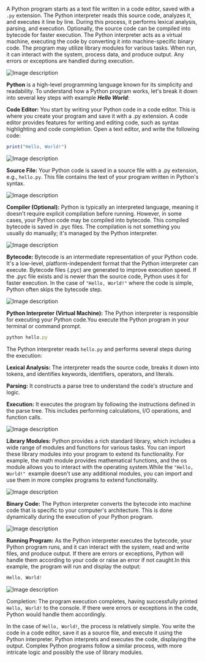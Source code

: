 A Python program starts as a text file written in a code editor, saved with a `.py` extension. The Python interpreter reads this source code, analyzes it, and executes it line by line. During this process, it performs lexical analysis, parsing, and execution. Optionally, the source code can be compiled into bytecode for faster execution. The Python interpreter acts as a virtual machine, executing the code by converting it into machine-specific binary code. The program may utilize library modules for various tasks. When run, it can interact with the system, process data, and produce output. Any errors or exceptions are handled during execution.


![Image description](https://dev-to-uploads.s3.amazonaws.com/uploads/articles/makvpirbtxt78uzqksef.gif)

**Python** is a high-level programming language known for its simplicity and readability. To understand how a Python program works, let's break it down into several key steps with example **_Hello World_**:


**Code Editor:**
You start by writing your Python code in a code editor. This is where you create your program and save it with a .py extension. A code editor provides features for writing and editing code, such as syntax highlighting and code completion.
 Open a text editor, and write the following code:

```javascript
print("Hello, World!")
```

![Image description](https://dev-to-uploads.s3.amazonaws.com/uploads/articles/9hffbfz9apyn3wvqmq62.jpeg)

**Source File:**
Your Python code is saved in a source file with a .py extension, e.g., `hello.py`. This file contains the text of your program written in Python's syntax.


![Image description](https://dev-to-uploads.s3.amazonaws.com/uploads/articles/pzk5w8tqincmbvq1ub3f.jpeg)

**Compiler (Optional):**
Python is typically an interpreted language, meaning it doesn't require explicit compilation before running. However, in some cases, your Python code may be compiled into bytecode. This compiled bytecode is saved in .pyc files. The compilation is not something you usually do manually; it's managed by the Python interpreter.

![Image description](https://dev-to-uploads.s3.amazonaws.com/uploads/articles/bg2q1v06mxmbnptmah3y.jpeg)

**Bytecode:**
Bytecode is an intermediate representation of your Python code. It's a low-level, platform-independent format that the Python interpreter can execute. Bytecode files (.pyc) are generated to improve execution speed. If the .pyc file exists and is newer than the source code, Python uses it for faster execution. In the case of `"Hello, World!"` where the code is simple, Python often skips the bytecode step.


![Image description](https://dev-to-uploads.s3.amazonaws.com/uploads/articles/92b50g9owrf8naexagnd.jpeg)

**Python Interpreter (Virtual Machine):**
The Python interpreter is responsible for executing your Python code.You execute the Python program in your terminal or command prompt.

```javascript
python hello.py
```
The Python interpreter reads `hello.py` and performs several steps during the execution:

**Lexical Analysis:** The interpreter reads the source code, breaks it down into tokens, and identifies keywords, identifiers, operators, and literals.

**Parsing:** It constructs a parse tree to understand the code's structure and logic.

**Execution:** It executes the program by following the instructions defined in the parse tree. This includes performing calculations, I/O operations, and function calls.


![Image description](https://dev-to-uploads.s3.amazonaws.com/uploads/articles/mi91hvjai8kb10nfo09x.jpeg)

**Library Modules:**
Python provides a rich standard library, which includes a wide range of modules and functions for various tasks. You can import these library modules into your program to extend its functionality. For example, the math module provides mathematical functions, and the os module allows you to interact with the operating system.While the `"Hello, World!" `example doesn't use any additional modules, you can import and use them in more complex programs to extend functionality.

![Image description](https://dev-to-uploads.s3.amazonaws.com/uploads/articles/olmgwpgdgoym3mot2wve.jpeg)

**Binary Code:**
The Python interpreter converts the bytecode into machine code that is specific to your computer's architecture. This is done dynamically during the execution of your Python program.


![Image description](https://dev-to-uploads.s3.amazonaws.com/uploads/articles/e2c0mftl6xq8s3hqr1h7.jpeg)

**Running Program:**
As the Python interpreter executes the bytecode, your Python program runs, and it can interact with the system, read and write files, and produce output. If there are errors or exceptions, Python will handle them according to your code or raise an error if not caught.In this example, the program will run and display the output:

```javascript
Hello, World!
```


![Image description](https://dev-to-uploads.s3.amazonaws.com/uploads/articles/il80h8o8wor33rbr892p.jpeg)

Completion:
The program execution completes, having successfully printed `Hello, World!` to the console. If there were errors or exceptions in the code, Python would handle them accordingly.

In the case of `Hello, World!`, the process is relatively simple. You write the code in a code editor, save it as a source file, and execute it using the Python interpreter. Python interprets and executes the code, displaying the output. Complex Python programs follow a similar process, with more intricate logic and possibly the use of library modules.
